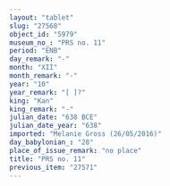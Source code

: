 ```yaml
---
layout: "tablet"
slug: "27568"
object_id: "5979"
museum_no_: "PRS no. 11"
period: "ENB"
day_remark: "-"
month: "XII"
month_remark: "-"
year: "10"
year_remark: "[ ]?"
king: "Kan"
king_remark: "-"
julian_date: "638 BCE"
julian_date_year: "638"
imported: "Melanie Gross (26/05/2016)"
day_babylonian_: "28"
place_of_issue_remark: "no place"
title: "PRS no. 11"
previous_item: "27571"
---
```


